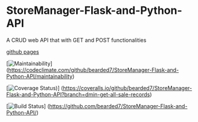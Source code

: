 # StoreManager-Flask-and-Python-API
A CRUD web API that with GET and POST functionalities 


[github pages](https://bearded7.github.io/Store-Manager/UI/) 

[![Maintainability](https://api.codeclimate.com/v1/badges/de3d25a8dafaada7833c/maintainability)]
(https://codeclimate.com/github/bearded7/StoreManager-Flask-and-Python-API/maintainability)

[![Coverage Status](https://coveralls.io/repos/github/bearded7/StoreManager-Flask-and-Python-API/badge.png?branch=admin-get-all-sale-records))]
(https://coveralls.io/github/bearded7/StoreManager-Flask-and-Python-API?branch=dmin-get-all-sale-records)

[![Build Status](https://travis-ci.org/github/bearded7/StoreManager-Flask-and-Python-API.svg?branch=dmin-get-all-sale-records)]
(https://github.com/bearded7/StoreManager-Flask-and-Python-API/)




